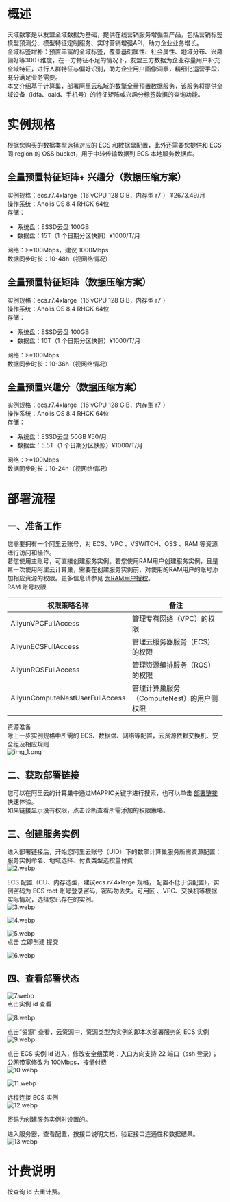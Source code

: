 <a name="igpRB"></a>
# 概述
天域数擎是以友盟全域数据为基础，提供在线营销服务增强型产品，包括营销标签模型预测分、模型特征定制服务、实时营销增强API，助力企业业务增长。<br />全域标签增补：预置丰富的全域标签，覆盖基础属性、社会属性、地域分布、兴趣偏好等300+维度，在一方特征不足的情况下，友盟三方数据为企业存量用户补充全域特征，进行人群特征与偏好识别，助力企业用户画像洞察，精细化运营手段，充分满足业务需要。<br />本文介绍基于计算巢，部署阿里云私域的数擎全量预置数据服务，该服务将提供全域设备（idfa、oaid、手机号）的特征矩阵或兴趣分标签数据的查询功能。

<a name="YkTGM"></a>
# 实例规格
根据您购买的数据类型选择对应的 ECS 和数据盘配置，此外还需要您提供和 ECS 同 region 的 OSS bucket，用于中转传输数据到 ECS 本地服务数据库。
<a name="ZuMvP"></a>
## 全量预置特征矩阵+ 兴趣分（数据压缩方案）
实例规格：ecs.r7.4xlarge（16 vCPU 128 GiB，内存型 r7 ） ¥2673.49/月<br />操作系统：Anolis OS 8.4 RHCK 64位<br />存储：

- 系统盘：ESSD云盘 100GB
- 数据盘：15T（1 个日期分区快照）¥1000/T/月

网络：>=100Mbps，建议 1000Mbps<br />数据同步时长：10-48h（视网络情况）
<a name="Ny2sX"></a>
## 全量预置特征矩阵（数据压缩方案）
实例规格：ecs.r7.4xlarge（16 vCPU 128 GiB，内存型 r7 ）<br />操作系统：Anolis OS 8.4 RHCK 64位<br />存储：

- 系统盘：ESSD云盘 100GB
- 数据盘：10T（1 个日期分区快照）¥1000/T/月

网络：>=100Mbps<br />数据同步时长：10-36h（视网络情况）
<a name="QkA5l"></a>
## 全量预置兴趣分（数据压缩方案）
实例规格：ecs.r7.4xlarge（16 vCPU 128 GiB，内存型 r7 ）<br />操作系统：Anolis OS 8.4 RHCK 64位<br />存储：

- 系统盘：ESSD云盘 50GB  ¥50/月
- 数据盘：5.5T（1 个日期分区快照）¥1000/T/月

网络：>=100Mbps<br />数据同步时长：10-24h（视网络情况）
<a name="i3XGN"></a>
# 部署流程
<a name="n2vOR"></a>
## 一、准备工作
您需要拥有一个阿里云账号，对 ECS、VPC 、VSWITCH、OSS 、RAM 等资源进行访问和操作。<br />若您使用主账号，可直接创建服务实例。若您使用RAM用户创建服务实例，且是第一次使用阿里云计算巢，需要在创建服务实例前，对使用的RAM用户的账号添加相应资源的权限。更多信息请参见 [为RAM用户授权](https://help.aliyun.com/zh/ram/user-guide/grant-permissions-to-the-ram-user)。<br />RAM 账号权限

| 权限策略名称 | 备注 |
| --- | --- |
| AliyunVPCFullAccess | 管理专有网络（VPC）的权限 |
| AliyunECSFullAccess | 管理云服务器服务（ECS）的权限 |
| AliyunROSFullAccess | 管理资源编排服务（ROS）的权限 |
| AliyunComputeNestUserFullAccess | 管理计算巢服务（ComputeNest）的用户侧权限 |


资源准备<br />除上一步实例规格中所需的 ECS、数据盘、网络等配置，云资源依赖交换机、安全组及相应规则<br />![img_1.png](img_1.png)
<a name="Vm54J"></a>
## 二、获取部署链接
您可以在阿里云的计算巢中通过MAPPIC关键字进行搜索，也可以单击 [部署链接](https://computenest.console.aliyun.com/service/instance/create/cn-hangzhou?type=user&ServiceId=service-eaf86b94527145059d27) 快速体验。<br />如果链接显示没有权限，点击诊断查看所需添加的权限策略。

<a name="usyBf"></a>
## 三、创建服务实例
进入部署链接后，开始您阿里云账号（UID）下的数擎计算巢服务所需资源配置：<br />服务实例命名、地域选择、付费类型选按量付费<br />![2.webp](images%2F2.webp)

ECS 配置（CU、内存选型，建议ecs.r7.4xlarge 规格， 配置不低于该配置），实例密码为 ECS root 账号登录密码，密码勿丢失。可用区 、VPC、交换机等根据实际情况，选择您已存在的实例。<br />![3.webp](images%2F3.webp)


![4.webp](images%2F4.webp)



![5.webp](images%2F5.webp) <br />点击 立即创建 提交

![6.webp](images%2F6.webp)

<a name="QTMrE"></a>
## 四、查看部署状态
![7.webp](images%2F7.webp)<br />点击实例 id 查看

![8.webp](images%2F8.webp)


点击“资源” 查看，云资源中，资源类型为实例的即本次部署服务的 ECS 实例<br />![9.webp](images%2F9.webp)

点击 ECS 实例 id 进入，修改安全组策略：入口方向支持 22 端口（ssh 登录）；公网带宽修改为 100Mbps，按量付费<br />![10.webp](images%2F10.webp)

![11.webp](images%2F11.webp)


远程连接 ECS 实例<br />![12.webp](images%2F12.webp)

密码为创建服务实例时设置的。

进入服务器，查看配置，按接口说明文档，验证接口连通性和数据结果。<br />![13.webp](images%2F13.webp)

<a name="PP65N"></a>
# 计费说明
按查询 id 去重计费。

